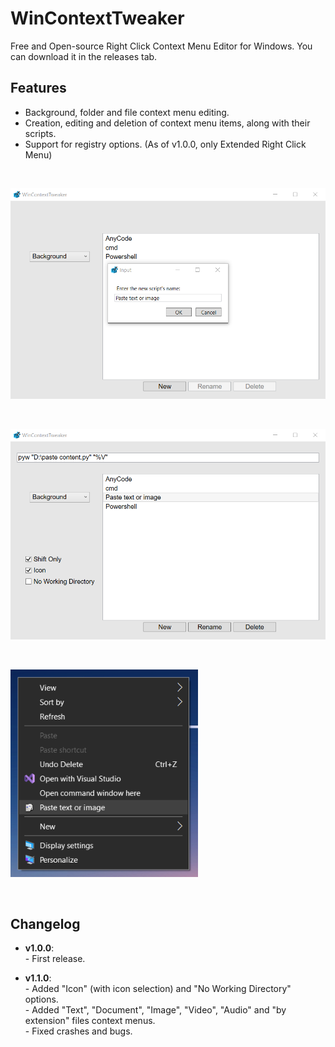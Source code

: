 # WinContextTweaker
Free and Open-source Right Click Context Menu Editor for Windows.
You can download it in the releases tab.

## Features
- Background, folder and file context menu editing.
- Creation, editing and deletion of context menu items, along with their scripts.
- Support for registry options. (As of v1.0.0, only Extended Right Click Menu)

&nbsp;

<img src="assets/1.png" alt="Script Creation" width="600"/>

&nbsp;

<img src="assets/2.png" alt="Script Editing" width="600"/>

&nbsp;

<img src="assets/3.png" alt="Results" width="300"/>

&nbsp;
## Changelog
- **v1.0.0**:
<br>- First release.

- **v1.1.0**:
<br>- Added "Icon" (with icon selection) and "No Working Directory" options.
<br>- Added "Text", "Document", "Image", "Video", "Audio" and "by extension" files context menus.
<br>- Fixed crashes and bugs.